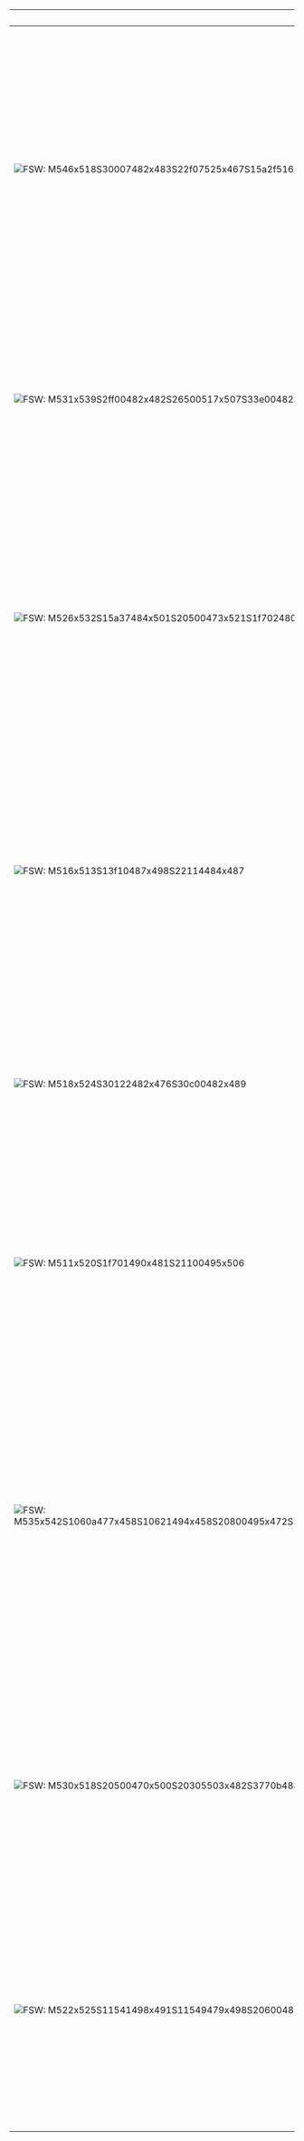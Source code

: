 | SignWriting | Translation | Description |
|-------------|-------------|-------------|
| ![FSW: M546x518S30007482x483S22f07525x467S15a2f516x482](assets/examples/hello.png) | Hello | Place your non-dominant flat hand, palm facing out, against the top-right side of your head near the hairline, then move that hand straight outward away from your head in two quick straight motions, as if brushing the top edge of your head. |
| ![FSW: M531x539S2ff00482x482S26500517x507S33e00482x482S15a00494x512](assets/examples/thank-you.png) | Thank You | Smile while lifting your dominant flat hand (palm facing toward your body) in a small upward movement from near your chest toward your face. |
| ![FSW: M526x532S15a37484x501S20500473x521S1f702480x495S26627504x468](assets/examples/help.png) | Help (him/her) | Start with your dominant hand in a thumb‑side diagonal fist near your chest and tap it a few times, then open the hand into a flat palm facing upward and move it forward and upward in a single diagonal motion away from your body. |
| ![FSW: M516x513S13f10487x498S22114484x487](assets/examples/no-hand.png) | No | Hold your dominant hand to the side with the index and middle fingers and thumb angled and the palm facing sideways, while your non-dominant forearm hinges in a large up-and-down movement beneath it. |
| ![FSW: M518x524S30122482x476S30c00482x489](assets/examples/no-face.png) | No | Move your head straight to the side across the body plane while drawing your eyebrows straight down, producing a stern or concerned expression. |
| ![FSW: M511x520S1f701490x481S21100495x506](assets/examples/sorry.png) | Sorry | Hold your dominant hand in a thumb-side diagonal fist with the palm facing inward, then make a few short rubbing motions using the thumb-side of the fist. |
| ![FSW: M535x542S1060a477x458S10621494x458S20800495x472S10629468x517S10602494x517S20800489x532S2d205502x485S2d211465x484](assets/examples/friend.png) | Friend | Hold both hands with the index fingers bent (hooked) so the fingertips face each other; make a short grasping motion with both hands, repeat the grasp a little lower, then rotate both hands in the floor plane so the hooked index fingers swing down to strike or brush downward. |
| ![FSW: M530x518S20500470x500S20305503x482S3770b488x496S37713487x496S20500520x499S20303474x483](assets/examples/love.png) | Love | Make both hands into fists with the palms facing inward toward each other, hold them near the center of your body, and tap the knuckles together a few short, quick times. |
| ![FSW: M522x525S11541498x491S11549479x498S20600489x476](assets/examples/name.png) | Name | Hold both hands in front of you with the index and middle fingers extended and joined, palms turned sideways and slightly angled toward each other, and tap the paired fingertips together repeatedly. |

